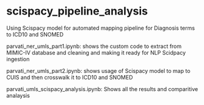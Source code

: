 # scispacy_pipeline_analysis
Using Scispacy model for automated mapping pipeline for Diagnosis terms to ICD10 and SNOMED

parvati_ner_umls_part1.ipynb: shows the custom code to extract from MIMIC-IV database and cleaning and making it ready for NLP Scidpacy ingestion

parvati_ner_umls_part2.ipynb: shows usage of Scispacy model to map to CUIS and then crosswalk it to ICD10 and SNOMED

parvati_umls_scispacy_analysis.ipynb: Shows all the results and comparitive analaysis 
